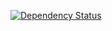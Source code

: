 [![Dependency Status](https://www.versioneye.com/user/projects/54ce5357de7924b7ed000542/badge.svg?style=flat)](https://www.versioneye.com/user/projects/54ce5357de7924b7ed000542)
